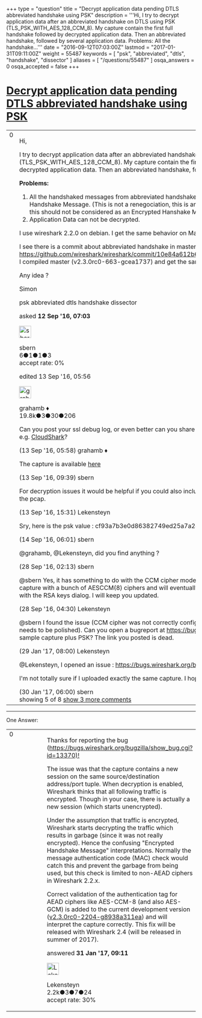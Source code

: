+++
type = "question"
title = "Decrypt application data pending DTLS abbreviated handshake using PSK"
description = '''Hi, I try to decrypt application data after an abbreviated handshake on DTLS using PSK (TLS_PSK_WITH_AES_128_CCM_8).  My capture contain the first full handshake followed by decrypted application data.  Then an abbreviated handshake, followed by several application data. Problems:  All the handshake...'''
date = "2016-09-12T07:03:00Z"
lastmod = "2017-01-31T09:11:00Z"
weight = 55487
keywords = [ "psk", "abbreviated", "dtls", "handshake", "dissector" ]
aliases = [ "/questions/55487" ]
osqa_answers = 0
osqa_accepted = false
+++

<div class="headNormal">

# [Decrypt application data pending DTLS abbreviated handshake using PSK](/questions/55487/decrypt-application-data-pending-dtls-abbreviated-handshake-using-psk)

</div>

<div id="main-body">

<div id="askform">

<table id="question-table" style="width:100%;"><colgroup><col style="width: 50%" /><col style="width: 50%" /></colgroup><tbody><tr class="odd"><td style="width: 30px; vertical-align: top"><div class="vote-buttons"><div id="post-55487-score" class="post-score" title="current number of votes">0</div><div id="favorite-count" class="favorite-count"></div></div></td><td><div id="item-right"><div class="question-body"><p>Hi,</p><p>I try to decrypt application data after an abbreviated handshake on DTLS using PSK (TLS_PSK_WITH_AES_128_CCM_8). My capture contain the first full handshake followed by decrypted application data. Then an abbreviated handshake, followed by several application data.</p><p><strong>Problems:</strong></p><ol><li>All the handshaked messages from abbreviated handshake are considered as Encrypted Handshake Message. (This is not a renegociation, this is an abbreviated handshake (epoch 0), so this should not be considered as an Encrypted Hanshake Message ?)<br />
</li><li>Application Data can not be decrypted.</li></ol><p>I use wireshark 2.2.0 on debian. I get the same behavior on MacOS same wireshark version.</p><p>I see there is a commit about abbreviated handshake in master : <a href="https://github.com/wireshark/wireshark/commit/10e84a612b629341acd9cd20876517e5bab63d37">https://github.com/wireshark/wireshark/commit/10e84a612b629341acd9cd20876517e5bab63d37</a> I compiled master (v2.3.0rc0-663-gcea1737) and get the same issue.</p><p>Any idea ?</p><p>Simon</p></div><div id="question-tags" class="tags-container tags">psk abbreviated dtls handshake dissector</div><div id="question-controls" class="post-controls"></div><div class="post-update-info-container"><div class="post-update-info post-update-info-user"><p>asked <strong>12 Sep '16, 07:03</strong></p><img src="https://secure.gravatar.com/avatar/ea2daf298c30c94bf4fa1608c2028c3b?s=32&amp;d=identicon&amp;r=g" class="gravatar" width="32" height="32" alt="sbern&#39;s gravatar image" /><p>sbern<br />
<span class="score" title="6 reputation points">6</span><span title="1 badges"><span class="badge1">●</span><span class="badgecount">1</span></span><span title="1 badges"><span class="silver">●</span><span class="badgecount">1</span></span><span title="3 badges"><span class="bronze">●</span><span class="badgecount">3</span></span><br />
<span class="accept_rate" title="Rate of the user&#39;s accepted answers">accept rate:</span> <span title="sbern has no accepted answers">0%</span> </br></p></div><div class="post-update-info post-update-info-edited"><p>edited 13 Sep '16, 05:56</p><img src="https://secure.gravatar.com/avatar/d2a7e24ca66604c749c7c88c1da8ff78?s=32&amp;d=identicon&amp;r=g" class="gravatar" width="32" height="32" alt="grahamb&#39;s gravatar image" /><p>grahamb ♦<br />
<span class="score" title="19834 reputation points"><span>19.8k</span></span><span title="3 badges"><span class="badge1">●</span><span class="badgecount">3</span></span><span title="30 badges"><span class="silver">●</span><span class="badgecount">30</span></span><span title="206 badges"><span class="bronze">●</span><span class="badgecount">206</span></span></p></div></div><div id="comments-container-55487" class="comments-container"><span id="55519"></span><div id="comment-55519" class="comment"><div id="post-55519-score" class="comment-score"></div><div class="comment-text"><p>Can you post your ssl debug log, or even better can you share a capture in a publicly accessible spot, e.g. <a href="http://cloudshark.org">CloudShark</a>?</p></div><div id="comment-55519-info" class="comment-info"><span class="comment-age">(13 Sep '16, 05:58)</span> grahamb ♦</div></div><span id="55526"></span><div id="comment-55526" class="comment"><div id="post-55526-score" class="comment-score"></div><div class="comment-text"><p>The capture is available <a href="https://framadrop.org/r/iEdP5xJuYX#eH7iUmMEoko6nRDGsOvNoIKsBOVXE8fnWzgjPb6GBr8=">here</a></p></div><div id="comment-55526-info" class="comment-info"><span class="comment-age">(13 Sep '16, 09:39)</span> sbern</div></div><span id="55538"></span><div id="comment-55538" class="comment"><div id="post-55538-score" class="comment-score"></div><div class="comment-text"><p>For decryption issues it would be helpful if you could also include the PSK that can be used to decrypt the pcap.</p></div><div id="comment-55538-info" class="comment-info"><span class="comment-age">(13 Sep '16, 15:31)</span> Lekensteyn</div></div><span id="55554"></span><div id="comment-55554" class="comment"><div id="post-55554-score" class="comment-score"></div><div class="comment-text"><p>Sry, here is the psk value : cf93a7b3e0d86382749ed25a7a2493e3</p></div><div id="comment-55554-info" class="comment-info"><span class="comment-age">(14 Sep '16, 06:01)</span> sbern</div></div><span id="55937"></span><div id="comment-55937" class="comment"><div id="post-55937-score" class="comment-score"></div><div class="comment-text"><p>@grahamb, @Lekensteyn, did you find anything ?</p></div><div id="comment-55937-info" class="comment-info"><span class="comment-age">(28 Sep '16, 02:13)</span> sbern</div></div><span id="55938"></span><div id="comment-55938" class="comment not_top_scorer"><div id="post-55938-score" class="comment-score"></div><div class="comment-text"><p>@sbern Yes, it has something to do with the CCM cipher mode that is in use. I have reproduced a TLS capture with a bunch of AESCCM(8) ciphers and will eventually fix it, but first I'll try to fix an issue with the RSA keys dialog. I will keep you updated.</p></div><div id="comment-55938-info" class="comment-info"><span class="comment-age">(28 Sep '16, 04:30)</span> Lekensteyn</div></div><span id="59133"></span><div id="comment-59133" class="comment not_top_scorer"><div id="post-59133-score" class="comment-score"></div><div class="comment-text"><p>@sbern I found the issue (CCM cipher was not correctly configured) and have a possible fix (but it needs to be polished). Can you open a bugreport at <a href="https://bugs.wireshark.org/bugzilla/">https://bugs.wireshark.org/bugzilla/</a> and upload a sample capture plus PSK? The link you posted is dead.</p></div><div id="comment-59133-info" class="comment-info"><span class="comment-age">(29 Jan '17, 08:00)</span> Lekensteyn</div></div><span id="59145"></span><div id="comment-59145" class="comment not_top_scorer"><div id="post-59145-score" class="comment-score"></div><div class="comment-text"><p>@Lekensteyn, I opened an issue : <a href="https://bugs.wireshark.org/bugzilla/show_bug.cgi?id=13370">https://bugs.wireshark.org/bugzilla/show_bug.cgi?id=13370</a></p><p>I'm not totally sure if I uploaded exactly the same capture. I hope this one will do the job.</p></div><div id="comment-59145-info" class="comment-info"><span class="comment-age">(30 Jan '17, 06:00)</span> sbern</div></div></div><div id="comment-tools-55487" class="comment-tools"><span class="comments-showing"> showing 5 of 8 </span> <a href="#" class="show-all-comments-link">show 3 more comments</a></div><div class="clear"></div><div id="comment-55487-form-container" class="comment-form-container"></div><div class="clear"></div></div></td></tr></tbody></table>

------------------------------------------------------------------------

<div class="tabBar">

<span id="sort-top"></span>

<div class="headQuestions">

One Answer:

</div>

</div>

<span id="59184"></span>

<div id="answer-container-59184" class="answer">

<table style="width:100%;"><colgroup><col style="width: 50%" /><col style="width: 50%" /></colgroup><tbody><tr class="odd"><td style="width: 30px; vertical-align: top"><div class="vote-buttons"><div id="post-59184-score" class="post-score" title="current number of votes">0</div></div></td><td><div class="item-right"><div class="answer-body"><p>Thanks for reporting the bug (<a href="https://bugs.wireshark.org/bugzilla/show_bug.cgi?id=13370)!">https://bugs.wireshark.org/bugzilla/show_bug.cgi?id=13370)!</a></p><p>The issue was that the capture contains a new session on the same source/destination address/port tuple. When decryption is enabled, Wireshark thinks that all following traffic is encrypted. Though in your case, there is actually a new session (which starts unencrypted).</p><p>Under the assumption that traffic is encrypted, Wireshark starts decrypting the traffic which results in garbage (since it was not really encrypted). Hence the confusing "Encrypted Handshake Message" interpretations. Normally the message authentication code (MAC) check would catch this and prevent the garbage from being used, but this check is limited to non-AEAD ciphers in Wireshark 2.2.x.</p><p>Correct validation of the authentication tag for AEAD ciphers like AES-CCM-8 (and also AES-GCM) is added to the current development version (<a href="https://code.wireshark.org/review/gitweb?p=wireshark.git;a=commit;h=17b98fe759be92019af9b870b0f1bc00f0337972">v2.3.0rc0-2204-g8938a311ea</a>) and will interpret the capture correctly. This fix will be released with Wireshark 2.4 (will be released in summer of 2017).</p></div><div class="answer-controls post-controls"></div><div class="post-update-info-container"><div class="post-update-info post-update-info-user"><p>answered <strong>31 Jan '17, 09:11</strong></p><img src="https://secure.gravatar.com/avatar/285b1f0f4caadc088a38c40aea22feba?s=32&amp;d=identicon&amp;r=g" class="gravatar" width="32" height="32" alt="Lekensteyn&#39;s gravatar image" /><p>Lekensteyn<br />
<span class="score" title="2213 reputation points"><span>2.2k</span></span><span title="3 badges"><span class="badge1">●</span><span class="badgecount">3</span></span><span title="7 badges"><span class="silver">●</span><span class="badgecount">7</span></span><span title="24 badges"><span class="bronze">●</span><span class="badgecount">24</span></span><br />
<span class="accept_rate" title="Rate of the user&#39;s accepted answers">accept rate:</span> <span title="Lekensteyn has 32 accepted answers">30%</span></p></div></div><div id="comments-container-59184" class="comments-container"></div><div id="comment-tools-59184" class="comment-tools"></div><div class="clear"></div><div id="comment-59184-form-container" class="comment-form-container"></div><div class="clear"></div></div></td></tr></tbody></table>

</div>

<div class="paginator-container-left">

</div>

</div>

</div>

